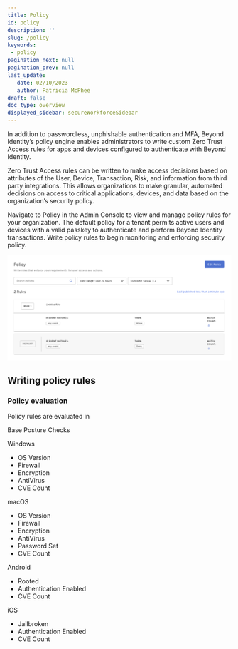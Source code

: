 ```yaml
---
title: Policy
id: policy
description: ''
slug: /policy 
keywords: 
 - policy
pagination_next: null
pagination_prev: null
last_update: 
   date: 02/10/2023
   author: Patricia McPhee
draft: false
doc_type: overview
displayed_sidebar: secureWorkforceSidebar
---
```


In addition to passwordless, unphishable authentication and MFA, Beyond Identity’s policy engine enables administrators to write custom Zero Trust Access rules for apps and devices configured to authenticate with Beyond Identity.

Zero Trust Access rules can be written to make access decisions based on attributes of the User, Device, Transaction, Risk, and information from third party integrations. This allows organizations to make granular, automated decisions on access to critical applications, devices, and data based on the organization’s security policy.

Navigate to Policy in the Admin Console to view and manage policy rules for your organization. The default policy for a tenant permits active users and devices with a valid passkey to authenticate and perform Beyond Identity transactions. Write policy rules to begin monitoring and enforcing security policy.

![](../images/policy/policy.png)

## Writing policy rules

### Policy evaluation

Policy rules are evaluated in 




Base Posture Checks

Windows
- OS Version
- Firewall
- Encryption
- AntiVirus
- CVE Count

macOS
- OS Version
- Firewall
- Encryption
- AntiVirus
- Password Set
- CVE Count

Android
- Rooted
- Authentication Enabled
- CVE Count

iOS
- Jailbroken
- Authentication Enabled
- CVE Count

